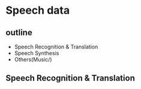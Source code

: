 # Speech data

## outline
- Speech Recognition & Translation
- Speech Synthesis
- Others(Music/)

## Speech Recognition & Translation
#### 
